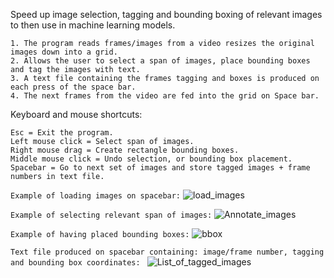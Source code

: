 

Speed up image selection, tagging and bounding boxing of relevant images to then use in machine learning models.
```
1. The program reads frames/images from a video resizes the original images down into a grid.
2. Allows the user to select a span of images, place bounding boxes and tag the images with text. 
3. A text file containing the frames tagging and boxes is produced on each press of the space bar.
4. The next frames from the video are fed into the grid on Space bar.
```
Keyboard and mouse shortcuts:
```
Esc = Exit the program.
Left mouse click = Select span of images.
Right mouse drag = Create rectangle bounding boxes.
Middle mouse click = Undo selection, or bounding box placement.
Spacebar = Go to next set of images and store tagged images + frame numbers in text file.
```

```Example of loading images on spacebar:```
![load_images](https://user-images.githubusercontent.com/49783296/113673561-43098b00-970d-11eb-865b-dc85971a7f9f.gif)


```Example of selecting relevant span of images:```
![Annotate_images](https://user-images.githubusercontent.com/49783296/113673605-5157a700-970d-11eb-8fc4-1c5bc5b92fe2.gif)

```Example of having placed bounding boxes:```
![bbox](https://user-images.githubusercontent.com/49783296/113673683-692f2b00-970d-11eb-89d7-c4d25622d779.png)

```Text file produced on spacebar containing: image/frame number, tagging and bounding box coordinates: ```
![List_of_tagged_images](https://user-images.githubusercontent.com/49783296/113673801-87952680-970d-11eb-8a6b-28f38e0d617b.png)




